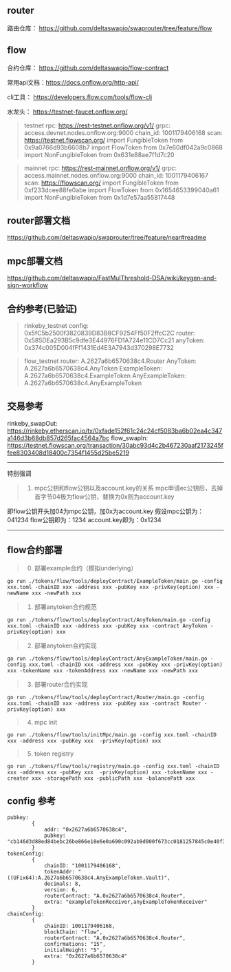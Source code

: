 ## router

路由仓库： https://github.com/deltaswapio/swaprouter/tree/feature/flow

## flow

合约仓库： https://github.com/deltaswapio/flow-contract

常用api文档：https://docs.onflow.org/http-api/

cli工具： https://developers.flow.com/tools/flow-cli

水龙头： https://testnet-faucet.onflow.org/

> testnet
> rpc:  https://rest-testnet.onflow.org/v1/
> grpc: access.devnet.nodes.onflow.org:9000
> chain_id:  1001179406168
> scan: https://testnet.flowscan.org/
> import FungibleToken from 0x9a0766d93b6608b7
> import FlowToken from 0x7e60df042a9c0868
> import NonFungibleToken from 0x631e88ae7f1d7c20

> mainnet
> rpc:  https://rest-mainnet.onflow.org/v1/
> grpc: access.mainnet.nodes.onflow.org:9000
> chain_id:  1001179406167
> scan: https://flowscan.org/
> import FungibleToken from 0xf233dcee88fe0abe
> import FlowToken from 0x1654653399040a61
> import NonFungibleToken from 0x1d7e57aa55817448

## router部署文档

https://github.com/deltaswapio/swaprouter/tree/feature/near#readme

## mpc部署文档

https://github.com/deltaswapio/FastMulThreshold-DSA/wiki/keygen-and-sign-workflow

## 合约参考(已验证)

> rinkeby_testnet
> config: 0x5fC5b2500f3820839D83B8CF9254Ff50F2ffcC2C
> router: 0x585DEa293B5c9dfe3E44976FD1A724e11CD7Cc21
> anyToken: 0x374c005D004fFf1431Ed4E3A7943d370298E7732

> flow_testnet
> router: A.2627a6b6570638c4.Router
> AnyToken: A.2627a6b6570638c4.AnyToken
> ExampleToken: A.2627a6b6570638c4.ExampleToken
> AnyExampleToken: A.2627a6b6570638c4.AnyExampleToken

## 交易参考

rinkeby_swapOut:  https://rinkeby.etherscan.io/tx/0xfade152f61c24c24cf5083ba6b02ea4c347a146d3b68db857d265fac4564a7bc
flow_swapIn:  https://testnet.flowscan.org/transaction/30abc93d4c2b467230aaf2173245ffee8303408d18400c7354f1455d25be5219

---

特别强调

> 1) mpc公钥和flow公钥以及account.key的关系
>    mpc申请ec公钥后，去掉首字节04极为flow公钥，替换为0x则为account.key

即flow公钥开头加04为mpc公钥，加0x为account.key
假设mpc公钥为：041234
flow公钥即为：1234
account.key即为：0x1234

---

## flow合约部署

> 0) 部署example合约（模拟underlying）

```shell
go run ./tokens/flow/tools/deployContract/ExampleToken/main.go -config xxx.toml -chainID xxx -address xxx -pubKey xxx -privKey(option) xxx -newName xxx -newPath xxx
```

> 1) 部署anytoken合约规范

```shell
go run ./tokens/flow/tools/deployContract/AnyToken/main.go -config xxx.toml -chainID xxx -address xxx -pubKey xxx -contract AnyToken -privKey(option) xxx
```

> 2) 部署anytoken合约实现

```shell
go run ./tokens/flow/tools/deployContract/AnyExampleToken/main.go -config xxx.toml -chainID xxx -address xxx -pubKey xxx -privKey(option) xxx -tokenName xxx -tokenAddress xxx -newName xxx -newPath xxx
```

> 3) 部署router合约实现

```shell
go run ./tokens/flow/tools/deployContract/Router/main.go -config xxx.toml -chainID xxx -address xxx -pubKey xxx -contract Router -privKey(option) xxx
```

> 4. mpc init

```shell
go run ./tokens/flow/tools/initMpc/main.go -config xxx.toml -chainID xxx -address xxx -pubKey xxx  -privKey(option) xxx
```

> 5. token registry

```shell
go run ./tokens/flow/tools/registry/main.go -config xxx.toml -chainID xxx -address xxx -pubKey xxx  -privKey(option) xxx -tokenName xxx -creater xxx -storagePath xxx -publicPath xxx -balancePath xxx
```

## config 参考

```shell
pubkey:
        {
            addr: "0x2627a6b6570638c4",
            pubkey: "cb146d3d88ed84bebc26be866e18e6e0a690c092ab9d000f673cc0181257845c0e40f343ef781128dfced5445cdb93177947cafc3228619983f16c074924772f"
        }
tokenConfig:
        {
            chainID: "1001179406168",
            tokenAddr: "((UFix64):A.2627a6b6570638c4.AnyExampleToken.Vault)",
            decimals: 8,
            version: 6,
            routerContract: "A.0x2627a6b6570638c4.Router",
            extra: "exampleTokenReceiver,anyExampleTokenReceiver"
        }
chainConfig:
        {
            chainID: 1001179406168,
            blockChain: "flow",
            routerContract: "A.0x2627a6b6570638c4.Router",
            confirmations: "15",
            initialHeight: "5",
            extra: "0x2627a6b6570638c4"
        }
```
